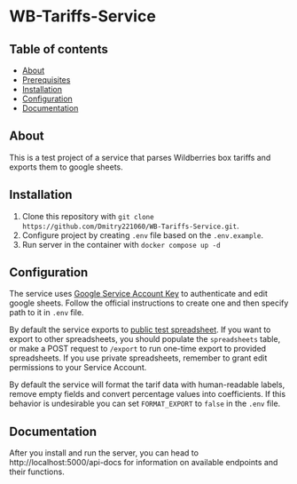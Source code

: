 # WB-Tariffs-Service

## Table of contents
- [About](#about)
- [Prerequisites](#prerequisites)
- [Installation](#installation)
- [Configuration](#configuration)
- [Documentation](#documentation)

## About
This is a test project of a service that parses Wildberries box tariffs and exports them to google sheets.

## Installation
1. Clone this repository with `git clone https://github.com/Dmitry221060/WB-Tariffs-Service.git`.
2. Configure project by creating `.env` file based on the `.env.example`.
3. Run server in the container with `docker compose up -d`

## Configuration
The service uses [Google Service Account Key](https://cloud.google.com/iam/docs/keys-create-delete#creating) to authenticate and edit google sheets. Follow the official instructions to create one and then specify path to it in `.env` file.

By default the service exports to [public test spreadsheet](https://docs.google.com/spreadsheets/d/1N0fxfJirp5zJJaWGpS0y4iMarrEuc80GtsK2VrW2IdA). If you want to export to other spreadsheets, you should populate the `spreadsheets` table, or make a POST request to `/export` to run one-time export to provided spreadsheets. If you use private spreadsheets, remember to grant edit permissions to your Service Account.

By default the service will format the tarif data with human-readable labels, remove empty fields and convert percentage values into coefficients. If this behavior is undesirable you can set `FORMAT_EXPORT` to `false` in the `.env` file.

## Documentation
After you install and run the server, you can head to http://localhost:5000/api-docs for information on available endpoints and their functions.
